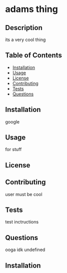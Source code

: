 # adams thing<br>
## Description<br>
its a very cool thing<br>
## Table of Contents<br>
* [Installation](#installation)<br>
* [Usage](#usage)<br>
* [License](#license)<br>
* [Contributing](#contributing)<br>
* [Tests](#tests)<br>
* [Questions](#questions)<br>
## Installation<br>
google<br>
## Usage<br>
for stuff
## License<br>
## Contributing<br>
user must be cool
## Tests<br>
test inctructions
## Questions<br>
ooga
idk
undefined
## Installation<br>
